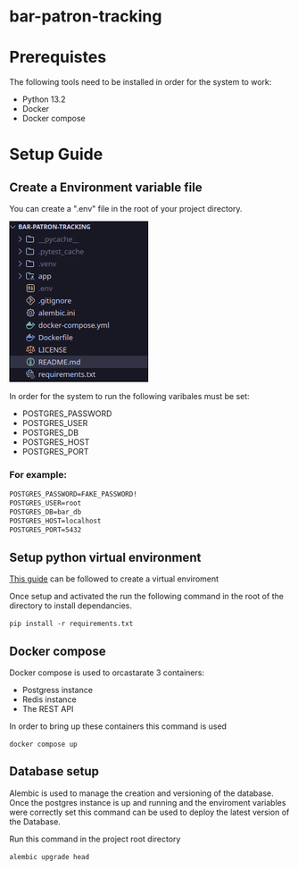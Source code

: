 # bar-patron-tracking

# Prerequistes

The following tools need to be installed in order for the system to work:

- Python 13.2
- Docker
- Docker compose

# Setup Guide
## Create a Environment variable file
You can create a ".env" file in the root of your project directory.

![".env" file in the root](/images/env_loc.png)

In order for the system to run the following varibales must be set:


- POSTGRES_PASSWORD
- POSTGRES_USER
- POSTGRES_DB
- POSTGRES_HOST
- POSTGRES_PORT

### For example:
```
POSTGRES_PASSWORD=FAKE_PASSWORD!
POSTGRES_USER=root
POSTGRES_DB=bar_db
POSTGRES_HOST=localhost
POSTGRES_PORT=5432
```
## Setup python virtual environment

[This guide](https://dev.to/naicigam28/python-virtual-environments-pl2) can be followed to create a virtual enviroment

Once setup and activated the run the following command in the root of the directory to install dependancies.

```pip install -r requirements.txt```
## Docker compose

Docker compose is used to orcastarate 3 containers:

- Postgress instance
- Redis instance
- The REST API

In order to bring up these containers this command is used

```docker compose up```

## Database setup

Alembic is used to manage the creation and versioning of the database. Once the postgres instance is up and running and the enviroment variables were correctly set this command can be used to deploy the latest version of the Database. 

Run this command in the project root directory

```alembic upgrade head```



